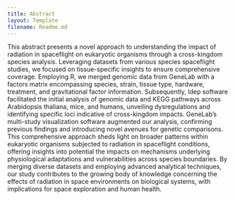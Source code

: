 ```yaml
---
title: Abstract
layout: Template
filename: Readme.md
---
```

This abstract presents a novel approach to understanding the impact of radiation in spaceflight on eukaryotic organisms through a cross-kingdom species analysis. Leveraging datasets from various species spaceflight studies, we focused on tissue-specific insights to ensure comprehensive coverage. Employing R, we merged genomic data from GeneLab with a factors matrix encompassing species, strain, tissue type, hardware, treatment, and gravitational factor information. Subsequently, Idep software facilitated the initial analysis of genomic data and KEGG pathways across Arabidopsis thaliana, mice, and humans, unveiling dysregulations and identifying specific loci indicative of cross-kingdom impacts. GeneLab’s multi-study visualization software augmented our analysis, confirming previous findings and introducing novel avenues for genetic comparisons. This comprehensive approach sheds light on broader patterns within eukaryotic organisms subjected to radiation in spaceflight conditions, offering insights into potential the impacts on mechanisms underlying physiological adaptations and vulnerabilities across species boundaries. By merging diverse datasets and employing advanced analytical techniques, our study contributes to the growing body of knowledge concerning the effects of radiation in space environments on biological systems, with implications for space exploration and human health.
